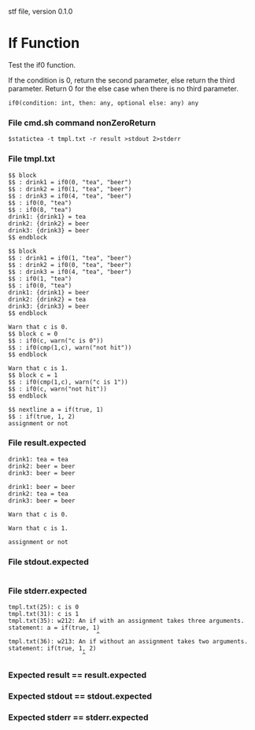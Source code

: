 stf file, version 0.1.0

# If Function

Test the if0 function.

If the condition is 0, return the second parameter, else return
the third parameter. Return 0 for the else case when there is no
third parameter.

~~~
if0(condition: int, then: any, optional else: any) any
~~~

### File cmd.sh command nonZeroReturn

~~~
$statictea -t tmpl.txt -r result >stdout 2>stderr
~~~

### File tmpl.txt

~~~
$$ block
$$ : drink1 = if0(0, "tea", "beer")
$$ : drink2 = if0(1, "tea", "beer")
$$ : drink3 = if0(4, "tea", "beer")
$$ : if0(0, "tea")
$$ : if0(8, "tea")
drink1: {drink1} = tea
drink2: {drink2} = beer
drink3: {drink3} = beer
$$ endblock

$$ block
$$ : drink1 = if0(1, "tea", "beer")
$$ : drink2 = if0(0, "tea", "beer")
$$ : drink3 = if0(4, "tea", "beer")
$$ : if0(1, "tea")
$$ : if0(0, "tea")
drink1: {drink1} = beer
drink2: {drink2} = tea
drink3: {drink3} = beer
$$ endblock

Warn that c is 0.
$$ block c = 0
$$ : if0(c, warn("c is 0"))
$$ : if0(cmp(1,c), warn("not hit"))
$$ endblock

Warn that c is 1.
$$ block c = 1
$$ : if0(cmp(1,c), warn("c is 1"))
$$ : if0(c, warn("not hit"))
$$ endblock

$$ nextline a = if(true, 1)
$$ : if(true, 1, 2)
assignment or not
~~~

### File result.expected

~~~
drink1: tea = tea
drink2: beer = beer
drink3: beer = beer

drink1: beer = beer
drink2: tea = tea
drink3: beer = beer

Warn that c is 0.

Warn that c is 1.

assignment or not
~~~

### File stdout.expected

~~~
~~~

### File stderr.expected

~~~
tmpl.txt(25): c is 0
tmpl.txt(31): c is 1
tmpl.txt(35): w212: An if with an assignment takes three arguments.
statement: a = if(true, 1)
                         ^
tmpl.txt(36): w213: An if without an assignment takes two arguments.
statement: if(true, 1, 2)
                     ^
~~~

### Expected result == result.expected
### Expected stdout == stdout.expected
### Expected stderr == stderr.expected
